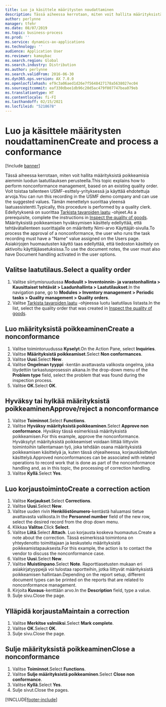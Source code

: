 ```yaml
---
title: Luo ja käsittele määritysten noudattaminen
description: Tässä aiheessa kerrotaan, miten voit hallita määrityksistä poikkeamisia aiemmin luodun laatutilauksen perusteella.
author: perlynne
manager: tfehr
ms.date: 08/07/2019
ms.topic: business-process
ms.prod: ''
ms.service: dynamics-ax-applications
ms.technology: ''
audience: Application User
ms.reviewer: kamaybac
ms.search.region: Global
ms.search.industry: Distribution
ms.author: perlynne
ms.search.validFrom: 2016-06-30
ms.dyn365.ops.version: AX 7.0.0
ms.openlocfilehash: ef9c3a06aed1d26e7f5648427178a5638027ec04
ms.sourcegitcommit: eaf330dbee1db96c20d5ac479f007747bea079eb
ms.translationtype: HT
ms.contentlocale: fi-FI
ms.lasthandoff: 02/15/2021
ms.locfileid: "5218678"
---
```

# <a name="create-and-process-a-conformance"></a><span data-ttu-id="78808-103">Luo ja käsittele määritysten noudattaminen</span><span class="sxs-lookup"><span data-stu-id="78808-103">Create and process a conformance</span></span>

[!include [banner](../../includes/banner.md)]

<span data-ttu-id="78808-104">Tässä aiheessa kerrotaan, miten voit hallita määrityksistä poikkeamisia aiemmin luodun laatutilauksen perusteella.</span><span class="sxs-lookup"><span data-stu-id="78808-104">This topic explains how to perform nonconformance management, based on an existing quality order.</span></span> <span data-ttu-id="78808-105">Voit toistaa tallenteen USMF-esittely-yrityksessä ja käyttää ehdotettuja arvoja.</span><span class="sxs-lookup"><span data-stu-id="78808-105">You can run this recording in the USMF demo company and can use the suggested values.</span></span> <span data-ttu-id="78808-106">Tämän menettelyn suorittaa yleensä laatuassistentti.</span><span class="sxs-lookup"><span data-stu-id="78808-106">Typically, this procedure is performed by a quality clerk.</span></span>  <span data-ttu-id="78808-107">Edellytyksenä on suorittaa [Tarkista tavaroiden laatu](https://github.com/MicrosoftDocs/Dynamics-365-Operations/blob/master/articles/supply-chain/inventory/tasks/inspect-quality-goods.md) -ohjeet.</span><span class="sxs-lookup"><span data-stu-id="78808-107">As a prerequisite, complete the instructions in [Inspect the quality of goods](https://github.com/MicrosoftDocs/Dynamics-365-Operations/blob/master/articles/supply-chain/inventory/tasks/inspect-quality-goods.md).</span></span> <span data-ttu-id="78808-108">Määrityksistä poikkeamisen hyväksymisen käsittely edellyttää, että tehtävätallenteen suorittajalle on määritetty Nimi-arvo Käyttäjät-sivulla.</span><span class="sxs-lookup"><span data-stu-id="78808-108">To process the approval of a nonconformance, the user who runs the task recording must have a "Name" value assigned on the Users page.</span></span> <span data-ttu-id="78808-109">Asiakirjojen huomautusten käyttö taas edellyttää, että tiedoston käsittely on aktivoitu käyttäjäasetuksissa.</span><span class="sxs-lookup"><span data-stu-id="78808-109">To use the document notes, the user must also have Document handling activated in the user options.</span></span>


## <a name="select-a-quality-order"></a><span data-ttu-id="78808-110">Valitse laatutilaus.</span><span class="sxs-lookup"><span data-stu-id="78808-110">Select a quality order</span></span>
1. <span data-ttu-id="78808-111">Valitse siirtymisruudussa **Moduulit > Inventoinnin- ja varastonhallinta > Kausittaiset tehtävät > Laadunhallinta > Laatutilaukset**.</span><span class="sxs-lookup"><span data-stu-id="78808-111">In the navigation pane, go to **Modules > Inventory management > Periodic tasks > Quality management > Quality orders**.</span></span>
2. <span data-ttu-id="78808-112">Valitse [Tarkista tavaroiden laatu](https://github.com/MicrosoftDocs/Dynamics-365-Operations/blob/master/articles/supply-chain/inventory/tasks/inspect-quality-goods.md) -ohjeessa luotu laatutilaus listasta.</span><span class="sxs-lookup"><span data-stu-id="78808-112">In the list, select the quality order that was created in [Inspect the quality of goods](https://github.com/MicrosoftDocs/Dynamics-365-Operations/blob/master/articles/supply-chain/inventory/tasks/inspect-quality-goods.md).</span></span>  

## <a name="create-a-nonconformance"></a><span data-ttu-id="78808-113">Luo määrityksistä poikkeaminen</span><span class="sxs-lookup"><span data-stu-id="78808-113">Create a nonconformance</span></span>
1. <span data-ttu-id="78808-114">Valitse toimintoruudussa **Kyselyt**.</span><span class="sxs-lookup"><span data-stu-id="78808-114">On the Action Pane, select **Inquiries**.</span></span>
2. <span data-ttu-id="78808-115">Valitse **Määrityksistä poikkeamiset**.</span><span class="sxs-lookup"><span data-stu-id="78808-115">Select **Non conformances**.</span></span>
3. <span data-ttu-id="78808-116">Valitse **Uusi**.</span><span class="sxs-lookup"><span data-stu-id="78808-116">Select **New**.</span></span>
4. <span data-ttu-id="78808-117">Valitse **Ongelman tyyppi** -kentän avattavasta valikosta ongelma, joka löydettiin tarkastusprosessin aikana.</span><span class="sxs-lookup"><span data-stu-id="78808-117">In the drop-down menu of the **Problem type** field, select the problem that was found during the inspection process.</span></span>  
5. <span data-ttu-id="78808-118">Valitse **OK**.</span><span class="sxs-lookup"><span data-stu-id="78808-118">Select **OK**.</span></span>

## <a name="approvereject-a-nonconformance"></a><span data-ttu-id="78808-119">Hyväksy tai hylkää määrityksistä poikkeaminen</span><span class="sxs-lookup"><span data-stu-id="78808-119">Approve/reject a nonconformance</span></span>
1. <span data-ttu-id="78808-120">Valitse **Toiminnot**.</span><span class="sxs-lookup"><span data-stu-id="78808-120">Select **Functions**.</span></span>
2. <span data-ttu-id="78808-121">Valitse **Hyväksy määrityksistä poikkeaminen**.</span><span class="sxs-lookup"><span data-stu-id="78808-121">Select **Approve non conformance**.</span></span> <span data-ttu-id="78808-122">Hyväksy tässä esimerkissä määrityksistä poikkeamisen.</span><span class="sxs-lookup"><span data-stu-id="78808-122">For this example, approve the nonconformance.</span></span> <span data-ttu-id="78808-123">Hyväksytyt määrityksistä poikkeamiset voidaan liittää liittyviin toimintoihin tallentamaan työ, joka tehdään osana määrityksistä poikkeamisen käsittelyä ja, kuten tässä ohjeaiheessa, korjauskäsittelyn käsittelyä.</span><span class="sxs-lookup"><span data-stu-id="78808-123">Approved nonconformances can be associated with related operations to record work that is done as part of the nonconformance handling and, as in this topic, the processing of correction handling.</span></span>  
3. <span data-ttu-id="78808-124">Valitse **Kyllä**.</span><span class="sxs-lookup"><span data-stu-id="78808-124">Select **Yes**.</span></span>

## <a name="create-a-correction-action"></a><span data-ttu-id="78808-125">Luo korjaustoiminto</span><span class="sxs-lookup"><span data-stu-id="78808-125">Create a correction action</span></span>
1. <span data-ttu-id="78808-126">Valitse **Korjaukset**.</span><span class="sxs-lookup"><span data-stu-id="78808-126">Select **Corrections**.</span></span>
2. <span data-ttu-id="78808-127">Valitse **Uusi**.</span><span class="sxs-lookup"><span data-stu-id="78808-127">Select **New**.</span></span>
3. <span data-ttu-id="78808-128">Valitse uuden rivin **Henkilöstönumero**-kentästä haluamasi tietue avattavasta valikosta.</span><span class="sxs-lookup"><span data-stu-id="78808-128">In the **Personnel number** field of the new row, select the desired record from the drop down menu.</span></span>
4. <span data-ttu-id="78808-129">Klikkaa **Valitse**.</span><span class="sxs-lookup"><span data-stu-id="78808-129">Click **Select**.</span></span>
5. <span data-ttu-id="78808-130">Valitse **Liitä**.</span><span class="sxs-lookup"><span data-stu-id="78808-130">Select **Attach**.</span></span> <span data-ttu-id="78808-131">Luo korjausta koskeva huomautus.</span><span class="sxs-lookup"><span data-stu-id="78808-131">Create a note about the correction.</span></span> <span data-ttu-id="78808-132">Tässä esimerkissä toimintona on yhteydenotto toimittajaan ja keskustelu määrityksistä poikkeamistapauksesta.</span><span class="sxs-lookup"><span data-stu-id="78808-132">For this example, the action is to contact the vendor to discuss the nonconformance case.</span></span>  
6. <span data-ttu-id="78808-133">Valitse **Uusi**.</span><span class="sxs-lookup"><span data-stu-id="78808-133">Select **New**.</span></span>
7. <span data-ttu-id="78808-134">Valitse **Muistiinpano**.</span><span class="sxs-lookup"><span data-stu-id="78808-134">Select **Note**.</span></span> <span data-ttu-id="78808-135">Raporttiasetusten mukaan eri asiakirjatyyppejä voi tulostaa raportteihin, jotka liittyvät määrityksistä poikkeamisen hallintaan.</span><span class="sxs-lookup"><span data-stu-id="78808-135">Depending on the report setup, different document types can be printed on the reports that are related to nonconformance management.</span></span>  
8. <span data-ttu-id="78808-136">Kirjoita **Kuvaus**-kenttään arvo.</span><span class="sxs-lookup"><span data-stu-id="78808-136">In the **Description** field, type a value.</span></span>
9. <span data-ttu-id="78808-137">Sulje sivu.</span><span class="sxs-lookup"><span data-stu-id="78808-137">Close the page.</span></span>

## <a name="maintain-a-correction"></a><span data-ttu-id="78808-138">Ylläpidä korjausta</span><span class="sxs-lookup"><span data-stu-id="78808-138">Maintain a correction</span></span>
1. <span data-ttu-id="78808-139">Valitse **Merkitse valmiiksi**.</span><span class="sxs-lookup"><span data-stu-id="78808-139">Select **Mark complete**.</span></span>
2. <span data-ttu-id="78808-140">Valitse **OK**.</span><span class="sxs-lookup"><span data-stu-id="78808-140">Select **OK**.</span></span>
3. <span data-ttu-id="78808-141">Sulje sivu.</span><span class="sxs-lookup"><span data-stu-id="78808-141">Close the page.</span></span>

## <a name="close-a-nonconformance"></a><span data-ttu-id="78808-142">Sulje määrityksistä poikkeaminen</span><span class="sxs-lookup"><span data-stu-id="78808-142">Close a nonconformance</span></span>
1. <span data-ttu-id="78808-143">Valitse **Toiminnot**.</span><span class="sxs-lookup"><span data-stu-id="78808-143">Select **Functions**.</span></span>
2. <span data-ttu-id="78808-144">Valitse **Sulje määrityksistä poikkeaminen**.</span><span class="sxs-lookup"><span data-stu-id="78808-144">Select **Close non conformance**.</span></span>
3. <span data-ttu-id="78808-145">Valitse **Kyllä**.</span><span class="sxs-lookup"><span data-stu-id="78808-145">Select **Yes**.</span></span>
4. <span data-ttu-id="78808-146">Sulje sivut.</span><span class="sxs-lookup"><span data-stu-id="78808-146">Close the pages.</span></span>


[!INCLUDE[footer-include](../../../includes/footer-banner.md)]